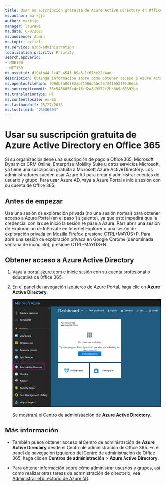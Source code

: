```yaml
---
title: Usar su suscripción gratuita de Azure Active Directory en Office 365
ms.author: markjjo
author: markjjo
manager: laurawi
ms.date: 6/8/2018
ms.audience: Admin
ms.topic: article
ms.service: o365-administration
localization_priority: Priority
search.appverid:
- MOE150
- MET150
ms.assetid: d104fb44-1c42-4541-89a6-1f67be22e4ad
description: Obtenga información sobre cómo obtener acceso a Azure Active Directory, que se incluye en la suscripción de pago de Office 365 de su organización.
ms.openlocfilehash: f09dbfa00782abf408dd6bcf37341652189d8ea6
ms.sourcegitcommit: 36c5466056cdef6ad2a8d9372f2bc009a30892bb
ms.translationtype: HT
ms.contentlocale: es-ES
ms.lasthandoff: 08/27/2018
ms.locfileid: "22536303"
---
```

# <a name="use-your-free-azure-active-directory-subscription-in-office-365"></a>Usar su suscripción gratuita de Azure Active Directory en Office 365

Si su organización tiene una suscripción de pago a Office 365, Microsoft Dynamics CRM Online, Enterprise Mobility Suite u otros servicios Microsoft, ya tiene una suscripción gratuita a Microsoft Azure Active Directory. Los administradores pueden usar Azure AD para crear y administrar cuentas de usuario y grupo. Para usar Azure AD, vaya a Azure Portal e inicie sesión con su cuenta de Office 365.
  
## <a name="before-you-begin"></a>Antes de empezar

Use una sesión de exploración privada (no una sesión normal) para obtener acceso a Azure Portal (en el paso 1 siguiente), ya que esto impedirá que la credencial con la que inició la sesión se pase a Azure. Para abrir una sesión de Exploración de InPrivate en Internet Explorer o una sesión de exploración privada en Mozilla Firefox, presione CTRL+MAYÚS+P. Para abrir una sesión de exploración privada en Google Chrome (denominada ventana de incógnito), presione CTRL+MAYÚS+N.
  
## <a name="access-azure-active-directory"></a>Obtener acceso a Azure Active Directory

1. Vaya a [portal.azure.com](https://portal.azure.com) e inicie sesión con su cuenta profesional o educativa de Office 365. 
    
2. En el panel de navegación izquierdo de Azure Portal, haga clic en **Azure Active Directory**.
    
    ![En el panel de navegación izquierdo de Azure Portal, haga clic en Azure Active Directory.](media/97d2d72f-ac20-46ab-898c-851f6009b453.png)
  
    Se mostrará el Centro de administración de **Azure Active Directory**. 
    
## <a name="more-information"></a>Más información

- También puede obtener acceso al Centro de administración de **Azure Active Directory** desde el Centro de administración de Office 365. En el panel de navegación izquierdo del Centro de administración de Office 365, haga clic en **Centros de administración** \> **Azure Active Directory**.
    
- Para obtener información sobre cómo administrar usuarios y grupos, así como realizar otras tareas de administración de directorio, vea [Administrar el directorio de Azure AD](https://docs.microsoft.com/azure/active-directory/active-directory-administer).
